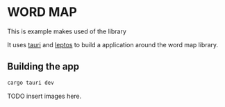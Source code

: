 # WORD MAP

This is example makes used of the library

It uses [tauri](https://tauri.app/) and [leptos](https://leptos.dev/) to build a application around the word map library.

## Building the app

```bash
cargo tauri dev
```

TODO insert images here.
